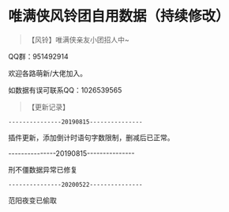 # 唯满侠风铃团自用数据（持续修改）

> 【风铃】唯满侠亲友小团招人中~

  QQ群：951492914
  
  欢迎各路萌新/大佬加入。
  
  如数据有误可联系QQ：1026539565
  
> 【更新记录】

    ---------------20190815---------------

  插件更新，添加倒计时语句字数限制，删减后已正常。
  
  ---------------20190815---------------
  
  刑不僵数据异常已修复
  
    ---------------20200522---------------
  
范阳夜变已偷取
